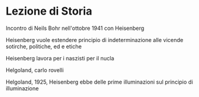 # Lezione di Storia

Incontro di Neils Bohr nell'ottobre 1941 con Heisenberg

Heisenberg vuole estendere principio di indeterminazione alle vicende sotirche, politiche, ed e etiche 

Heisenberg lavora per i naszisti per il nucla


Helgoland, carlo rovelli

Helgoland, 1925, Heisenberg ebbe delle prime illuminazioni sul principio di illuminazione
<!--stackedit_data:
eyJoaXN0b3J5IjpbMjg4ODMwNzI3XX0=
-->